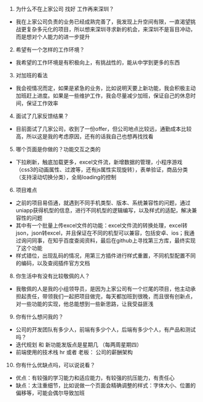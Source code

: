 1. 为什么不在上家公司 找好 工作再来深圳？
  * 我在上家公司负责的业务已经成熟完善了，我发现上升空间有限，一直渴望挑战更复杂多元化的项目，所以想来深圳寻求新的机会，来深圳不是盲目冲动，而是想对个人能力的进一步提升

2. 希望有一个怎样的工作环境？
  * 我希望的工作环境是有积极向上，有挑战性的，能从中学到更多的东西

3. 对加班的看法
  * 我会视情况而定，如果是紧急的业务，比如说明天要上新功能，我会积极主动加班赶上进度。如果是一些维护工作，我会尽量减少加班，保证自己的休息时间，保证工作效率

4. 面试了几家反馈结果？
  * 目前面试了几家公司，收到了一份offer，但公司地点比较远，通勤成本比较高，所以这是我的考虑原因，还有的话我自己也想再找找看

5. 哪个页面是你做的？功能交互之类的
  * 下拉刷新，触底加载更多，excel文件流，新增数据的管理，小程序游戏（css3的动画属性、过渡等，还有js属性实现旋转），表单验证，商品分类（支持滚动切换分类），全局loading的控制

6. 项目难点
  * 之前的项目易佰通，就遇到不同手机类型、版本、系统兼容性的问题，通过uniapp获得机型的信息，进行不同机型的逻辑编写，以及样式的适配，解决兼容性的问题
  * 其中有一个批量上传excel文件的功能：excel文件流的转换处理，excel转json，json转excel，并且保证在不同的机型可以兼容，包括安卓、ios；我通过询问同事，在知乎百度查阅资料，最后在github上寻找第三方库，最终实现了这个功能
  * 样式错位，出现乱码的情况，用第三方插件进行样式重置，不同机型配置不同的编码，以及查阅插件官方文档

8. 你生活中有没有比较敬佩的人？
  * 我敬佩的人是我的小组领导员，是因为上家公司有一个烂尾的项目，他主动承担起责任，带领我们一起把项目做完，每天都加班到很晚，而且很有创新点，对一些功能的实现，他总能想到一些新思路，让我受益匪浅

9. 你有什么想问我的？
  * 公司的开发团队有多少人，前端有多少个人，后端有多少个人，有产品和测试吗？
  * 迭代规划 和 新功能发版点是星期几 （每两周星期四）
  * 前端使用的技术栈
  hr 或者 老板： 公司的薪酬架构

10. 你有什么优缺点吗，可以说说看？
  * 优点：有较强的学习能力和适应能力，有较强的抗压能力，有责任心
  * 缺点：太注重细节，比如说做一个页面会精确调整的样式：字体大小、位置的偏移等，可能会偶尔导致加班